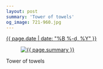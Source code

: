```yaml
---
layout: post
summary: 'Tower of towels'
og_image: 721-960.jpg
---
```


<p>
 <time>
  <a href="/721">
   {{ page.date | date: "%B %-d, %Y" }}
  </a>
 </time>
 <a href="/721">
  <figure data-taken="12/27/2017">
   <img alt="{{ page.summary }}" sizes="(min-width: 700px) 50vw, calc(100vw - 2rem)" src="{{ site.assets_url }}/721-480.jpg" srcset="{{ site.assets_url }}/721-240.jpg 240w, {{ site.assets_url }}/721-480.jpg 480w, {{ site.assets_url }}/721-720.jpg 720w, {{ site.assets_url }}/721-960.jpg 960w"/>
  </figure>
 </a>
 <span>
  Tower of towels
 </span>
</p>
